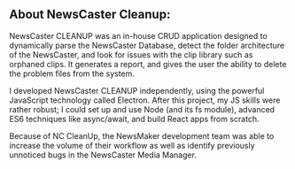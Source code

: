 ## About NewsCaster Cleanup:

  NewsCaster CLEANUP was an in-house CRUD application designed to dynamically parse the NewsCaster Database, detect the folder architecture of the NewsCaster, and look for issues with the clip library such as orphaned clips. It generates a report, and gives the user the ability to delete the problem files from the system.

  I developed NewsCaster CLEANUP independently, using the powerful JavaScript technology called Electron. After this project, my JS skills were rather robust; I could set up and use Node (and its fs module), advanced ES6 techniques like async/await, and build React apps from scratch.

  Because of NC CleanUp, the NewsMaker development team was able to increase the volume of their workflow as well as identify previously unnoticed bugs in the NewsCaster Media Manager.
